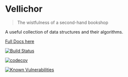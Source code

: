 # Vellichor

> The wistfulness of a second-hand bookshop

A useful collection of data structures and their algorithms.

[Full Docs here](https://joegiralt.github.io/vellichor/index.html)

[![Build Status](https://travis-ci.com/joegiralt/vellichor.svg?branch=master)](https://travis-ci.com/joegiralt/vellichor)

[![codecov](https://codecov.io/gh/joegiralt/vellichor/branch/master/graph/badge.svg)](https://codecov.io/gh/joegiralt/vellichor)

[![Known Vulnerabilities](https://snyk.io/test/github/joegiralt/vellichor/badge.svg)](https://snyk.io/test/github/joegiralt/vellichor)
